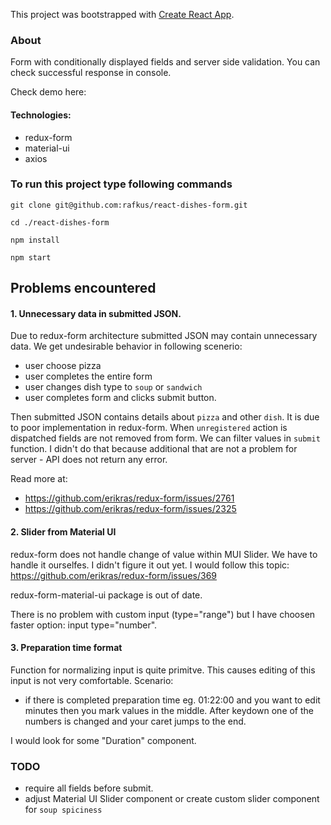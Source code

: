 This project was bootstrapped with [Create React App](https://github.com/facebook/create-react-app).

### About
Form with conditionally displayed fields and server side validation. You can check successful response in console.

Check demo here: 

#### Technologies:
* redux-form
* material-ui
* axios

### To run this project type following commands

`git clone git@github.com:rafkus/react-dishes-form.git`

`cd ./react-dishes-form`

`npm install`

`npm start`

## Problems encountered
#### 1. Unnecessary data in submitted JSON.
Due to redux-form architecture submitted JSON may contain unnecessary data. We get undesirable behavior in following scenerio:
* user choose pizza
* user completes the entire form
* user changes dish type to `soup` or `sandwich`
* user completes form and clicks submit button.

Then submitted JSON contains details about `pizza` and other `dish`. It is due to poor implementation in redux-form. When `unregistered` action is dispatched fields are not removed from form. We can filter values in `submit` function. I didn't do that because additional that are not a problem for server - API does not return any error.  

Read more at: 
* https://github.com/erikras/redux-form/issues/2761
* https://github.com/erikras/redux-form/issues/2325

#### 2. Slider from Material UI 
redux-form does not handle change of value within MUI Slider. We have to handle it ourselfes. I didn't figure it out yet. I would follow this topic: https://github.com/erikras/redux-form/issues/369

redux-form-material-ui package is out of date.

There is no problem with custom input (type="range") but I have choosen faster option: input type="number".

#### 3. Preparation time format
Function for normalizing input is quite primitve. This causes editing of this input is not very comfortable. Scenario:
* if there is completed preparation time eg. 01:22:00 and you want to edit minutes then you mark values in the middle. After keydown one of the numbers is changed and your caret jumps to the end.

I would look for some "Duration" component.

### TODO 
* require all fields before submit.
* adjust Material UI Slider component or create custom slider component for `soup spiciness`
